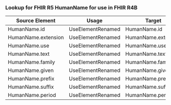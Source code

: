 ### Lookup for FHIR R5 HumanName for use in FHIR R4B

| Source Element | Usage | Target |
| -------------- | ----- | ------ |
| HumanName.id | UseElementRenamed | HumanName.id |
| HumanName.extension | UseElementRenamed | HumanName.extension |
| HumanName.use | UseElementRenamed | HumanName.use |
| HumanName.text | UseElementRenamed | HumanName.text |
| HumanName.family | UseElementRenamed | HumanName.family |
| HumanName.given | UseElementRenamed | HumanName.given |
| HumanName.prefix | UseElementRenamed | HumanName.prefix |
| HumanName.suffix | UseElementRenamed | HumanName.suffix |
| HumanName.period | UseElementRenamed | HumanName.period |
